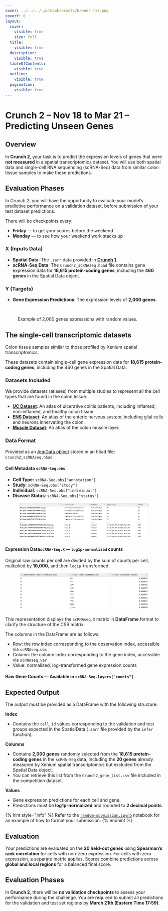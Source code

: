 ```yaml
---
cover: ../../../.gitbook/assets/banner (1).png
coverY: 0
layout:
  cover:
    visible: true
    size: full
  title:
    visible: true
  description:
    visible: true
  tableOfContents:
    visible: true
  outline:
    visible: true
  pagination:
    visible: true
---
```


# Crunch 2 – Nov 18 to Mar 21 – Predicting Unseen Genes

## Overview

In **Crunch 2**, your task is to predict the expression levels of genes that were **not measured** in a spatial transcriptomics dataset. You will use both spatial data and single-cell RNA sequencing (scRNA-Seq) data from similar colon tissue samples to make these predictions.

## Evaluation Phases

In Crunch 2, you will have the opportunity to evaluate your model’s predictive performance on a validation dataset, before submission of your test dataset predictions.

There will be checkpoints every:

* **Friday** — to get your scores before the weekend
* **Monday** — to see how your weekend work stacks up

### **X (Inputs Data)**

* **Spatial Data**: The `.zarr` data provided in [**Crunch 1**](crunch-1.md#linking-the-h-and-e-image-to-spatial-transcriptomics).
* **scRNA-Seq Data**: The `Crunch2_scRNAseq.h5ad` file contains gene expression data for **18,615 protein-coding genes**, including the **460 genes** in the Spatial Data object.

### **Y (Targets)**

* **Gene Expression Predictions**: The expression levels of **2,000 genes**.

<div data-full-width="false"><figure><img src="../../../.gitbook/assets/Capture d’écran 2024-11-18 à 19.47.47.png" alt=""><figcaption><p>Example of 2,000 genes expressions with random values.</p></figcaption></figure></div>

## The single-cell transcriptomic datasets

Colon tissue samples similar to those profiled by Xenium spatial transcriptomics.

These datasets contain single-cell gene expression data for **18,615 protein-coding genes**, including the 460 genes in the Spatial Data.

### **Datasets Included**

We provide datasets (atlases) from multiple studies to represent all the cell types that are found in the colon tissue.

* [**UC Dataset**](https://pubmed.ncbi.nlm.nih.gov/31348891/): An atlas of ulcerative colitis patients, including inflamed, non-inflamed, and healthy colon tissue.
* [**ENS Dataset**](https://pubmed.ncbi.nlm.nih.gov/32888429/): An atlas of the enteric nervous system, including glial cells and neurons innervating the colon.
* [**Muscle Dataset**](https://pubmed.ncbi.nlm.nih.gov/37206377/): An atlas of the colon muscle layer.

### **Data Format**

Provided as an [AnnData object](https://anndata.readthedocs.io/en/latest/) stored in an h5ad file: `Crunch2_scRNAseq.h5ad`.

#### **Cell Metadata `scRNA-Seq.obs`**

* **Cell Type**: `scRNA-Seq.obs["annotation"]`
* **Study**: `scRNA-Seq.obs["study"]`
* **Individual**: `scRNA-Seq.obs["individual"]`
* **Disease Status**: `scRNA-Seq.obs["status"]`

<figure><img src="../../../.gitbook/assets/ScRNA-Seq obs (1).png" alt="scRNA-Seq Observations (scRNAseq.obs)"><figcaption></figcaption></figure>

#### **Expression Data`scRNA-Seq.X`** — `log1p-normalized` counts

Original raw counts per cell are divided by the sum of counts per cell, multiplied by **10,000**, and then `log1p`-transformed.

<div data-full-width="false"><figure><img src="../../../.gitbook/assets/ScRNA-Seq X (2).png" alt="Compressed Sparse Row (CSR) Matrix of scRNAseq.X as DataFrame"><figcaption></figcaption></figure></div>

This representation displays the `scRNAseq.X` matrix in **DataFrame** format to clarify the structure of the CSR matrix.

The columns in the DataFrame are as follows:

* Row: the row index corresponding to the observation index, accessible via `scRNAseq.obs`
* Column: the column index corresponding to the gene index, accessible via `scRNAseq.var`
* Value: normalized, log-transformed gene expression counts

#### **Raw Gene Counts** — Available in `scRNA-Seq.layers["counts"]`

## Expected Output

The output must be provided as a DataFrame with the following structure:

**Index**

* Contains the `cell_id` values corresponding to the validation and test groups expected in the SpatialData (`.zarr` file provided by the `infer` function).

**Columns**

* Contains **2,000 genes** randomly selected from the **18,615 protein-coding genes** in the `scRNA-Seq` data, including the **20 genes** already measured by Xenium spatial transcriptomics but excluded from the Spatial Data object.
* You can retrieve this list from the `Crunch2_gene_list.csv` file included in the competition dataset.

**Values**

* Gene expression predictions for each cell and gene.
* Predictions must be **log1p-normalized** and rounded to **2 decimal points**.

{% hint style="info" %}
Refer to the [`random-submission.ipynb`](https://github.com/crunchdao/competitions/blob/master/competitions/broad-2/quickstarters/random-submission/random-submission.ipynb) notebook for an example of how to format your submission.
{% endhint %}

## Evaluation

Your predictions are evaluated on the **20 held-out genes** using **Spearman’s rank correlation** for cells with non-zero expression. For cells with zero expression, a separate metric applies. Scores combine predictions across **global and local regions** for a balanced final score.

## Evaluation Phases

In **Crunch 2**, there will be **no validation checkpoints** to assess your performance during the challenge. You are required to submit all predictions for the validation and test set regions by **March 21th (Eastern Time 17:59)**.
